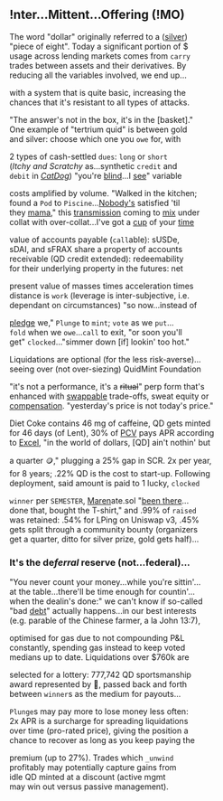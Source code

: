 
## !nter...Mittent...Offering (!MO) 

The word "dollar" originally referred to a ([silver](https://www.zerohedge.com/markets/why-powerful-silver-bull-market-may-be-ahead))  
"piece of eight". Today a significant portion of $  
usage across lending markets comes from `carry`  
trades between assets and their derivatives. By  
reducing all the variables involved, we end up...

with a system that is quite basic, increasing the   
chances that it's resistant to all types of attacks.  

"The answer's not in the box, it's in the [basket]."     
One example of "tertrium quid" is between gold  
and silver: choose which one you `owe` for, with

2 types of cash-settled `dues`: `long` or `short`  
(*Itchy and Scratchy* as...synthetic `credit`  and  
 `debit` in [*CatDog*](https://x.com/QuidMint/status/1786703126470222054)) "you're [blind](https://www.investopedia.com/terms/b/blind-entry.asp)...I [see](https://docs.google.com/document/d/1fD1_rP8GonSUHyRXENDudlzBkkTcAsN7L9IiTrxEuAY/edit)" variable  
 
costs amplified by volume. "Walked in the kitchen;  
found a `Pod` to `Piscine`...[Nobody's](https://x.com/QuidMint/status/1788581681693106680) satisfied 'til  
they [mama]()," this [transmission](https://en.wikipedia.org/wiki/Intercarrier_method) coming to [mix](https://youtu.be/ndQM3kVb06I) under  
collat with over-collat...I've got a [cup](https://www.youtube.com/clip/UgkxD0PZbIFBnRlmN6JwqGfKBOTw_OR7j1u4) of your [time](https://www.youtube.com/clip/UgkxIOebF-ScgdWWR7Flp__iDVeG4L22y-PK)  

value of accounts payable (`call`able): sUSDe,  
sDAI, and sFRAX share a property of accounts  
receivable (QD credit extended): redeemability  
for their underlying property in the futures: net  

present value of masses times acceleration times  
distance is `work` (leverage is inter-subjective, i.e.  
dependant on circumstances)  "so now...instead of  

[pledge](https://www.investopedia.com/terms/p/pldgedasset.asp) we," `Plunge` to `mint`; `vote` as we `put`...  
`fold` when we `owe`...`call` to exit, "or soon you'll  
get" `clocked`..."simmer down [if] lookin' too hot."  

Liquidations are optional (for the less risk-averse)...  
seeing over (not over-siezing) QuidMint Foundation  

"it's not a performance, it's a ~~ritual~~" perp form that's  
enhanced with [swappable](https://twitter.com/guil_lambert/status/1772423853316219051) trade-offs, sweat equity or  
[compensation](https://www.tabers.com/tabersonline/view/Tabers-Dictionary/730522/all/compensation). "yesterday's price is not today's  price."  

Diet Coke contains 46 mg of caffeine, QD gets minted  
for 46 days (of Lent), 30% of [PCV](https://gist.github.com/0xngmi/c92ce3fce377a0e72c1e90052db98bf1?permalink_comment_id=5071272#gistcomment-5071272) pays APR  according  
to [Excel](https://docs.google.com/spreadsheets/d/1uBG8jJGNCgQArKm4FlcmNuXb1cspG6-PRcDoFaRvQws/), "in the world of dollars, [QD] ain't nothin' but  

a quarter 🪙," plugging  a 25% gap in SCR. 2x per year,  
for 8 years; .22% QD is the cost to start-up. Following  
deployment, said amount is paid to 1 lucky, `clocked` 

`winner` per `SEMESTER`, [Maren](https://youtube.com/clip/UgkxqTN7HrgUTmngIZrZqfEFUQaI7GM3ZuTo)ate.sol "[been there]((https://mirror.xyz/quid.eth/LZ4pS8tVAAkZVSYqJWoihs19cdMhgWESsLr9dIhvL40))...  
done that, bought the T-shirt," and .99% of `raised`  
was retained: .54% for LPing on Uniswap v3, .45%    
gets split through a community bounty (organizers  
get a quarter, ditto for silver prize, gold gets half)...

### It's the  de*ferral* reserve (not...federal)...  
"You never count your money...while you're sittin'...  
at the table...there'll be time enough for countin'...  
when the dealin's done:" we can't know if so-called  
"bad [debt](https://x.com/QuidMint/status/1788634658931908915)" actually happens...in our best interests  
(e.g. parable of the Chinese farmer, a la John 13:7),   

optimised for gas due to not compounding P&L  
constantly, spending gas instead to keep voted  
medians up to date. Liquidations over $760k are

selected for a lottery: 777,742 QD sportsmanship  
award represented by 👕, passed back and forth  
between `winner`s as the medium for  payouts...

`Plunge`s may pay more to lose money less often:  
2x APR is a surcharge for spreading liquidations  
over time (pro-rated price), giving the position a  
chance to recover as long as you keep paying the  

premium (up to 27%). Trades which `_unwind`  
profitably may potentially capture gains from  
idle QD minted at a discount (active mgmt  
may win out versus passive management).

